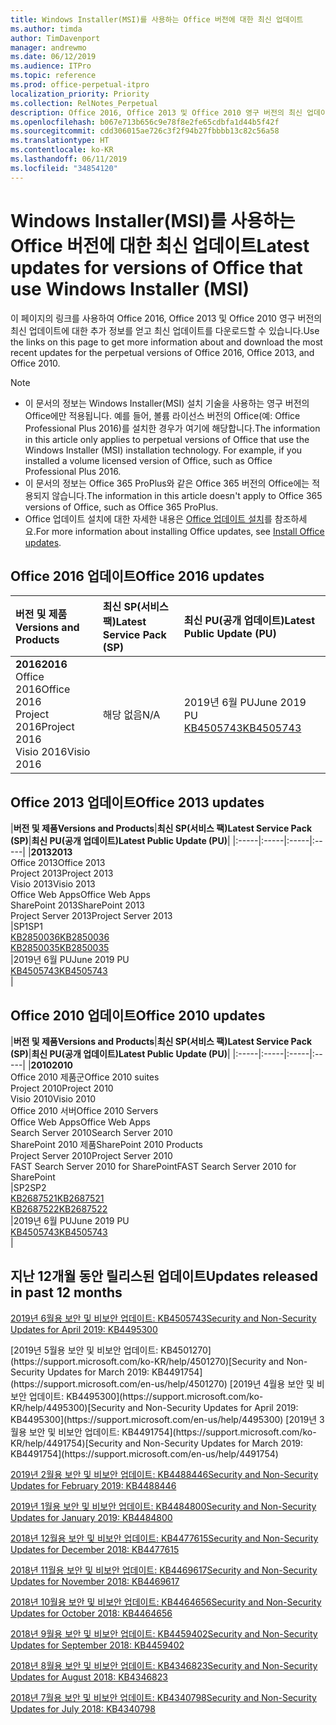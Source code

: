 ```yaml
---
title: Windows Installer(MSI)를 사용하는 Office 버전에 대한 최신 업데이트
ms.author: timda
author: TimDavenport
manager: andrewmo
ms.date: 06/12/2019
ms.audience: ITPro
ms.topic: reference
ms.prod: office-perpetual-itpro
localization_priority: Priority
ms.collection: RelNotes_Perpetual
description: Office 2016, Office 2013 및 Office 2010 영구 버전의 최신 업데이트 정보에 대한 링크를 IT 전문가에게 제공합니다.
ms.openlocfilehash: b067e713b656c9e78f8e2fe65cdbfa1d44b5f42f
ms.sourcegitcommit: cdd306015ae726c3f2f94b27fbbbb13c82c56a58
ms.translationtype: HT
ms.contentlocale: ko-KR
ms.lasthandoff: 06/11/2019
ms.locfileid: "34854120"
---
```

# <a name="latest-updates-for-versions-of-office-that-use-windows-installer-msi"></a><span data-ttu-id="75dd0-103">Windows Installer(MSI)를 사용하는 Office 버전에 대한 최신 업데이트</span><span class="sxs-lookup"><span data-stu-id="75dd0-103">Latest updates for versions of Office that use Windows Installer (MSI)</span></span>

<span data-ttu-id="75dd0-104">이 페이지의 링크를 사용하여 Office 2016, Office 2013 및 Office 2010 영구 버전의 최신 업데이트에 대한 추가 정보를 얻고 최신 업데이트를 다운로드할 수 있습니다.</span><span class="sxs-lookup"><span data-stu-id="75dd0-104">Use the links on this page to get more information about and download the most recent updates for the perpetual versions of Office 2016, Office 2013, and Office 2010.</span></span>
  
 
> [!NOTE]
> - <span data-ttu-id="75dd0-p101">이 문서의 정보는 Windows Installer(MSI) 설치 기술을 사용하는 영구 버전의 Office에만 적용됩니다. 예를 들어, 볼륨 라이선스 버전의 Office(예: Office Professional Plus 2016)를 설치한 경우가 여기에 해당합니다.</span><span class="sxs-lookup"><span data-stu-id="75dd0-p101">The information in this article only applies to perpetual versions of Office that use the Windows Installer (MSI) installation technology. For example, if you installed a volume licensed version of Office, such as Office Professional Plus 2016.</span></span>
> - <span data-ttu-id="75dd0-107">이 문서의 정보는 Office 365 ProPlus와 같은 Office 365 버전의 Office에는 적용되지 않습니다.</span><span class="sxs-lookup"><span data-stu-id="75dd0-107">The information in this article doesn't apply to Office 365 versions of Office, such as Office 365 ProPlus.</span></span>
> - <span data-ttu-id="75dd0-108">Office 업데이트 설치에 대한 자세한 내용은 [Office 업데이트 설치](https://support.office.com/article/2ab296f3-7f03-43a2-8e50-46de917611c5)를 참조하세요.</span><span class="sxs-lookup"><span data-stu-id="75dd0-108">For more information about installing Office updates, see [Install Office updates](https://support.office.com/article/2ab296f3-7f03-43a2-8e50-46de917611c5).</span></span> 


## <a name="office-2016-updates"></a><span data-ttu-id="75dd0-109">Office 2016 업데이트</span><span class="sxs-lookup"><span data-stu-id="75dd0-109">Office 2016 updates</span></span>

|<span data-ttu-id="75dd0-110">**버전 및 제품**</span><span class="sxs-lookup"><span data-stu-id="75dd0-110">**Versions and Products**</span></span>|<span data-ttu-id="75dd0-111">**최신 SP(서비스 팩)**</span><span class="sxs-lookup"><span data-stu-id="75dd0-111">**Latest Service Pack (SP)**</span></span>|<span data-ttu-id="75dd0-112">**최신 PU(공개 업데이트)**</span><span class="sxs-lookup"><span data-stu-id="75dd0-112">**Latest Public Update (PU)**</span></span>|
|:-----|:-----|:-----|
|<span data-ttu-id="75dd0-113">**2016**</span><span class="sxs-lookup"><span data-stu-id="75dd0-113">**2016**</span></span> <br/> <span data-ttu-id="75dd0-114">Office 2016</span><span class="sxs-lookup"><span data-stu-id="75dd0-114">Office 2016</span></span>  <br/> <span data-ttu-id="75dd0-115">Project 2016</span><span class="sxs-lookup"><span data-stu-id="75dd0-115">Project 2016</span></span>  <br/> <span data-ttu-id="75dd0-116">Visio 2016</span><span class="sxs-lookup"><span data-stu-id="75dd0-116">Visio 2016</span></span>  <br/> |<span data-ttu-id="75dd0-117">해당 없음</span><span class="sxs-lookup"><span data-stu-id="75dd0-117">N/A</span></span>  <br/> |<span data-ttu-id="75dd0-118">2019년 6월 PU</span><span class="sxs-lookup"><span data-stu-id="75dd0-118">June 2019 PU</span></span>  <br/> [<span data-ttu-id="75dd0-119">KB4505743</span><span class="sxs-lookup"><span data-stu-id="75dd0-119">KB4505743</span></span>](https://support.microsoft.com/help/4505743) <br/> |
   
## <a name="office-2013-updates"></a><span data-ttu-id="75dd0-120">Office 2013 업데이트</span><span class="sxs-lookup"><span data-stu-id="75dd0-120">Office 2013 updates</span></span>

|<span data-ttu-id="75dd0-121">**버전 및 제품**</span><span class="sxs-lookup"><span data-stu-id="75dd0-121">**Versions and Products**</span></span>|<span data-ttu-id="75dd0-122">**최신 SP(서비스 팩)**</span><span class="sxs-lookup"><span data-stu-id="75dd0-122">**Latest Service Pack (SP)**</span></span>|<span data-ttu-id="75dd0-123">**최신 PU(공개 업데이트)**</span><span class="sxs-lookup"><span data-stu-id="75dd0-123">**Latest Public Update (PU)**</span></span>|
|:-----|:-----|:-----|:-----|
|<span data-ttu-id="75dd0-124">**2013**</span><span class="sxs-lookup"><span data-stu-id="75dd0-124">**2013**</span></span> <br/> <span data-ttu-id="75dd0-125">Office 2013</span><span class="sxs-lookup"><span data-stu-id="75dd0-125">Office 2013</span></span>  <br/> <span data-ttu-id="75dd0-126">Project 2013</span><span class="sxs-lookup"><span data-stu-id="75dd0-126">Project 2013</span></span>  <br/> <span data-ttu-id="75dd0-127">Visio 2013</span><span class="sxs-lookup"><span data-stu-id="75dd0-127">Visio 2013</span></span>  <br/> <span data-ttu-id="75dd0-128">Office Web Apps</span><span class="sxs-lookup"><span data-stu-id="75dd0-128">Office Web Apps</span></span>  <br/> <span data-ttu-id="75dd0-129">SharePoint 2013</span><span class="sxs-lookup"><span data-stu-id="75dd0-129">SharePoint 2013</span></span>  <br/> <span data-ttu-id="75dd0-130">Project Server 2013</span><span class="sxs-lookup"><span data-stu-id="75dd0-130">Project Server 2013</span></span>  <br/> |<span data-ttu-id="75dd0-131">SP1</span><span class="sxs-lookup"><span data-stu-id="75dd0-131">SP1</span></span> <br/> [<span data-ttu-id="75dd0-132">KB2850036</span><span class="sxs-lookup"><span data-stu-id="75dd0-132">KB2850036</span></span>](https://support.microsoft.com/kb/2850036) <br/>[<span data-ttu-id="75dd0-133">KB2850035</span><span class="sxs-lookup"><span data-stu-id="75dd0-133">KB2850035</span></span>](https://support.microsoft.com/kb/2850035) <br/> |<span data-ttu-id="75dd0-134">2019년 6월 PU</span><span class="sxs-lookup"><span data-stu-id="75dd0-134">June 2019 PU</span></span>  <br/> [<span data-ttu-id="75dd0-135">KB4505743</span><span class="sxs-lookup"><span data-stu-id="75dd0-135">KB4505743</span></span>](https://support.microsoft.com/help/4505743) <br/> |
   
## <a name="office-2010-updates"></a><span data-ttu-id="75dd0-136">Office 2010 업데이트</span><span class="sxs-lookup"><span data-stu-id="75dd0-136">Office 2010 updates</span></span>

|<span data-ttu-id="75dd0-137">**버전 및 제품**</span><span class="sxs-lookup"><span data-stu-id="75dd0-137">**Versions and Products**</span></span>|<span data-ttu-id="75dd0-138">**최신 SP(서비스 팩)**</span><span class="sxs-lookup"><span data-stu-id="75dd0-138">**Latest Service Pack (SP)**</span></span>|<span data-ttu-id="75dd0-139">**최신 PU(공개 업데이트)**</span><span class="sxs-lookup"><span data-stu-id="75dd0-139">**Latest Public Update (PU)**</span></span>|
|:-----|:-----|:-----|:-----|
|<span data-ttu-id="75dd0-140">**2010**</span><span class="sxs-lookup"><span data-stu-id="75dd0-140">**2010**</span></span> <br/> <span data-ttu-id="75dd0-141">Office 2010 제품군</span><span class="sxs-lookup"><span data-stu-id="75dd0-141">Office 2010 suites</span></span>  <br/> <span data-ttu-id="75dd0-142">Project 2010</span><span class="sxs-lookup"><span data-stu-id="75dd0-142">Project 2010</span></span>  <br/> <span data-ttu-id="75dd0-143">Visio 2010</span><span class="sxs-lookup"><span data-stu-id="75dd0-143">Visio 2010</span></span>  <br/> <span data-ttu-id="75dd0-144">Office 2010 서버</span><span class="sxs-lookup"><span data-stu-id="75dd0-144">Office 2010 Servers</span></span>  <br/> <span data-ttu-id="75dd0-145">Office Web Apps</span><span class="sxs-lookup"><span data-stu-id="75dd0-145">Office Web Apps</span></span>  <br/> <span data-ttu-id="75dd0-146">Search Server 2010</span><span class="sxs-lookup"><span data-stu-id="75dd0-146">Search Server 2010</span></span>  <br/> <span data-ttu-id="75dd0-147">SharePoint 2010 제품</span><span class="sxs-lookup"><span data-stu-id="75dd0-147">SharePoint 2010 Products</span></span>  <br/> <span data-ttu-id="75dd0-148">Project Server 2010</span><span class="sxs-lookup"><span data-stu-id="75dd0-148">Project Server 2010</span></span>  <br/> <span data-ttu-id="75dd0-149">FAST Search Server 2010 for SharePoint</span><span class="sxs-lookup"><span data-stu-id="75dd0-149">FAST Search Server 2010 for SharePoint</span></span>  <br/> |<span data-ttu-id="75dd0-150">SP2</span><span class="sxs-lookup"><span data-stu-id="75dd0-150">SP2</span></span> <br/>[<span data-ttu-id="75dd0-151">KB2687521</span><span class="sxs-lookup"><span data-stu-id="75dd0-151">KB2687521</span></span>](https://support.microsoft.com/kb/2687521) <br/> [<span data-ttu-id="75dd0-152">KB2687522</span><span class="sxs-lookup"><span data-stu-id="75dd0-152">KB2687522</span></span>](https://support.microsoft.com/kb/2687522) <br/> |<span data-ttu-id="75dd0-153">2019년 6월 PU</span><span class="sxs-lookup"><span data-stu-id="75dd0-153">June 2019 PU</span></span> <br/>[<span data-ttu-id="75dd0-154">KB4505743</span><span class="sxs-lookup"><span data-stu-id="75dd0-154">KB4505743</span></span>](https://support.microsoft.com/help/4505743) <br/>|
   

   
## <a name="updates-released-in-past-12-months"></a><span data-ttu-id="75dd0-155">지난 12개월 동안 릴리스된 업데이트</span><span class="sxs-lookup"><span data-stu-id="75dd0-155">Updates released in past 12 months</span></span>

[<span data-ttu-id="75dd0-156">2019년 6월용 보안 및 비보안 업데이트: KB4505743</span><span class="sxs-lookup"><span data-stu-id="75dd0-156">Security and Non-Security Updates for April 2019: KB4495300</span></span>](https://support.microsoft.com/help/4505743)

<span data-ttu-id="75dd0-157">
  [2019년 5월용 보안 및 비보안 업데이트: KB4501270](https://support.microsoft.com/ko-KR/help/4501270)</span><span class="sxs-lookup"><span data-stu-id="75dd0-157">[Security and Non-Security Updates for March 2019: KB4491754](https://support.microsoft.com/en-us/help/4501270)</span></span>

<span data-ttu-id="75dd0-158">
  [2019년 4월용 보안 및 비보안 업데이트: KB4495300](https://support.microsoft.com/ko-KR/help/4495300)</span><span class="sxs-lookup"><span data-stu-id="75dd0-158">[Security and Non-Security Updates for April 2019: KB4495300](https://support.microsoft.com/en-us/help/4495300)</span></span>

<span data-ttu-id="75dd0-159">
  [2019년 3월용 보안 및 비보안 업데이트: KB4491754](https://support.microsoft.com/ko-KR/help/4491754)</span><span class="sxs-lookup"><span data-stu-id="75dd0-159">[Security and Non-Security Updates for March 2019: KB4491754](https://support.microsoft.com/en-us/help/4491754)</span></span> 

[<span data-ttu-id="75dd0-160">2019년 2월용 보안 및 비보안 업데이트: KB4488446</span><span class="sxs-lookup"><span data-stu-id="75dd0-160">Security and Non-Security Updates for February 2019: KB4488446</span></span>](https://support.microsoft.com/help/4488446)

[<span data-ttu-id="75dd0-161">2019년 1월용 보안 및 비보안 업데이트: KB4484800</span><span class="sxs-lookup"><span data-stu-id="75dd0-161">Security and Non-Security Updates for January 2019: KB4484800</span></span>](https://support.microsoft.com/help/4484800)

[<span data-ttu-id="75dd0-162">2018년 12월용 보안 및 비보안 업데이트: KB4477615</span><span class="sxs-lookup"><span data-stu-id="75dd0-162">Security and Non-Security Updates for December 2018: KB4477615</span></span>](https://support.microsoft.com/help/4477615)

[<span data-ttu-id="75dd0-163">2018년 11월용 보안 및 비보안 업데이트: KB4469617</span><span class="sxs-lookup"><span data-stu-id="75dd0-163">Security and Non-Security Updates for November 2018: KB4469617</span></span>](https://support.microsoft.com/help/4469617)

[<span data-ttu-id="75dd0-164">2018년 10월용 보안 및 비보안 업데이트: KB4464656</span><span class="sxs-lookup"><span data-stu-id="75dd0-164">Security and Non-Security Updates for October 2018: KB4464656</span></span>](https://support.microsoft.com/help/4464656)

[<span data-ttu-id="75dd0-165">2018년 9월용 보안 및 비보안 업데이트: KB4459402</span><span class="sxs-lookup"><span data-stu-id="75dd0-165">Security and Non-Security Updates for September 2018: KB4459402</span></span>](https://support.microsoft.com/help/4459402) 

[<span data-ttu-id="75dd0-166">2018년 8월용 보안 및 비보안 업데이트: KB4346823</span><span class="sxs-lookup"><span data-stu-id="75dd0-166">Security and Non-Security Updates for August 2018: KB4346823</span></span>](https://support.microsoft.com/help/4346823)   

[<span data-ttu-id="75dd0-167">2018년 7월용 보안 및 비보안 업데이트: KB4340798</span><span class="sxs-lookup"><span data-stu-id="75dd0-167">Security and Non-Security Updates for July 2018: KB4340798</span></span>](https://support.microsoft.com/help/4340798)   

  


  
 
  
 
  

  
   
  
